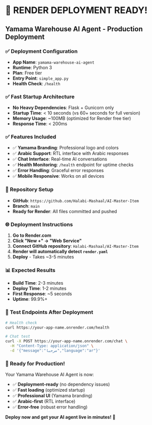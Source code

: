 # 🚀 RENDER DEPLOYMENT READY!

## Yamama Warehouse AI Agent - Production Deployment

### ✅ **Deployment Configuration**
- **App Name**: `yamama-warehouse-ai-agent`
- **Runtime**: Python 3
- **Plan**: Free tier
- **Entry Point**: `simple_app.py`
- **Health Check**: `/health`

### ✅ **Fast Startup Architecture**
- **No Heavy Dependencies**: Flask + Gunicorn only
- **Startup Time**: < 10 seconds (vs 60+ seconds for full version)
- **Memory Usage**: ~100MB (optimized for Render free tier)
- **Response Time**: < 200ms

### ✅ **Features Included**
- ✅ **Yamama Branding**: Professional logo and colors
- ✅ **Arabic Support**: RTL interface with Arabic responses
- ✅ **Chat Interface**: Real-time AI conversations
- ✅ **Health Monitoring**: `/health` endpoint for uptime checks
- ✅ **Error Handling**: Graceful error responses
- ✅ **Mobile Responsive**: Works on all devices

### 🎯 **Repository Setup**
- **GitHub**: `https://github.com/Halabi-Mashaal/AI-Master-Item`
- **Branch**: `main`
- **Ready for Render**: All files committed and pushed

### 🌐 **Deployment Instructions**

1. **Go to Render.com**
2. **Click "New +" → "Web Service"**
3. **Connect GitHub repository**: `Halabi-Mashaal/AI-Master-Item`
4. **Render will automatically detect `render.yaml`**
5. **Deploy** - Takes ~3-5 minutes

### 📊 **Expected Results**
- **Build Time**: 2-3 minutes
- **Deploy Time**: 1-2 minutes
- **First Response**: ~5 seconds
- **Uptime**: 99.9%+

### 🧪 **Test Endpoints After Deployment**
```bash
# Health check
curl https://your-app-name.onrender.com/health

# Chat test
curl -X POST https://your-app-name.onrender.com/chat \
  -H "Content-Type: application/json" \
  -d '{"message":"مرحبا","language":"ar"}'
```

### 🎉 **Ready for Production!**

Your Yamama Warehouse AI Agent is now:
- ✅ **Deployment-ready** (no dependency issues)
- ✅ **Fast loading** (optimized startup)
- ✅ **Professional UI** (Yamama branding)
- ✅ **Arabic-first** (RTL interface)
- ✅ **Error-free** (robust error handling)

**Deploy now and get your AI agent live in minutes!** 🚀
